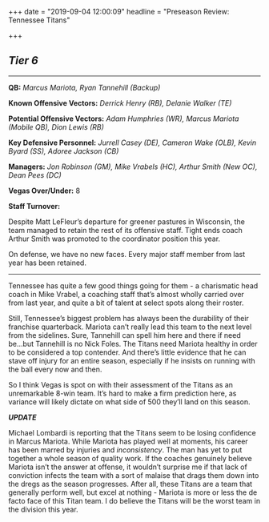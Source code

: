 +++
date = "2019-09-04 12:00:09"
headline = "Preseason Review: Tennessee Titans"

+++
## **_Tier 6_**

***

**QB:** _Marcus Mariota, Ryan Tannehill (Backup)_

**Known Offensive Vectors:** _Derrick Henry (RB), Delanie Walker (TE)_

**Potential Offensive Vectors:** _Adam Humphries (WR), Marcus Mariota (Mobile QB), Dion Lewis (RB)_

**Key Defensive Personnel:** _Jurrell Casey (DE), Cameron Wake (OLB), Kevin Byard (SS), Adoree Jackson (CB)_

**Managers:** _Jon Robinson (GM), Mike Vrabels (HC), Arthur Smith (New OC), Dean Pees (DC)_

**Vegas Over/Under:** 8

**Staff Turnover:**

Despite Matt LeFleur’s departure for greener pastures in Wisconsin, the team managed to retain the rest of its offensive staff. Tight ends coach Arthur Smith was promoted to the coordinator position this year.

On defense, we have no new faces. Every major staff member from last year has been retained.

***

Tennessee has quite a few good things going for them - a charismatic head coach in Mike Vrabel, a coaching staff that’s almost wholly carried over from last year, and quite a bit of talent at select spots along their roster.

Still, Tennessee’s biggest problem has always been the durability of their franchise quarterback. Mariota can’t really lead this team to the next level from the sidelines. Sure, Tannehill can spell him here and there if need be...but Tannehill is no Nick Foles. The Titans need Mariota healthy in order to be considered a top contender. And there’s little evidence that he can stave off injury for an entire season, especially if he insists on running with the ball every now and then.

So I think Vegas is spot on with their assessment of the Titans as an unremarkable 8-win team. It’s hard to make a firm prediction here, as variance will likely dictate on what side of 500 they’ll land on this season.

**_UPDATE_**

Michael Lombardi is reporting that the Titans seem to be losing confidence in Marcus Mariota. While Mariota has played well at moments, his career has been marred by injuries and _inconsistency_. The man has yet to put together a whole season of quality work. If the coaches genuinely believe Mariota isn’t the answer at offense, it wouldn’t surprise me if that lack of conviction infects the team with a sort of malaise that drags them down into the dregs as the season progresses. After all, these Titans are a team that generally perform well, but excel at nothing - Mariota is more or less the de facto face of this Titan team. I do believe the Titans will be the worst team in the division this year. 